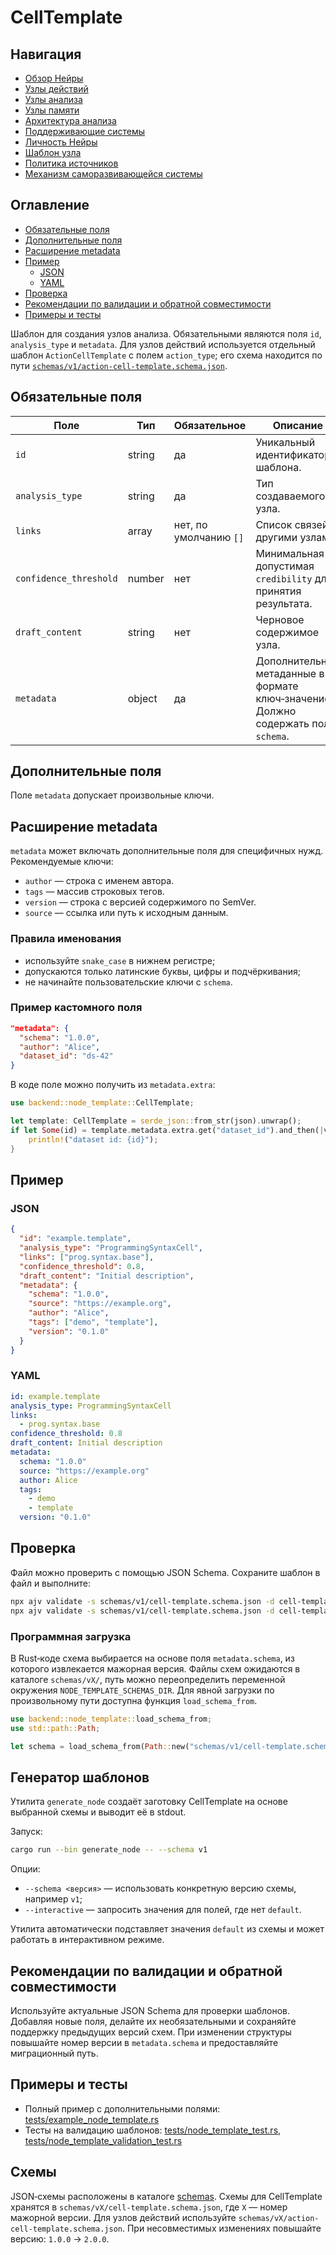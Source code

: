 # CellTemplate

<!-- neira:meta
id: NEI-20250317-120100-cell-template-schema-links
intent: docs
summary: Обновлены ссылки на JSON-схемы cell-template и action-cell-template.
-->

## Навигация

- [Обзор Нейры](README.md)
- [Узлы действий](action-nodes.md)
- [Узлы анализа](analysis-nodes.md)
- [Узлы памяти](memory-nodes.md)
- [Архитектура анализа](analysis-architecture.md)
- [Поддерживающие системы](support-systems.md)
- [Личность Нейры](personality.md)
- [Шаблон узла](node-template.md)
- [Политика источников](source-policy.md)
- [Механизм саморазвивающейся системы](self-updating-system.md)

## Оглавление

- [Обязательные поля](#обязательные-поля)
- [Дополнительные поля](#дополнительные-поля)
- [Расширение metadata](#расширение-metadata)
- [Пример](#пример)
  - [JSON](#json)
  - [YAML](#yaml)
- [Проверка](#проверка)
- [Рекомендации по валидации и обратной совместимости](#рекомендации-по-валидации-и-обратной-совместимости)
- [Примеры и тесты](#примеры-и-тесты)

Шаблон для создания узлов анализа. Обязательными являются поля `id`, `analysis_type` и `metadata`.
Для узлов действий используется отдельный шаблон `ActionCellTemplate` с полем
`action_type`; его схема находится по пути
[`schemas/v1/action-cell-template.schema.json`](../../schemas/v1/action-cell-template.schema.json).

## Обязательные поля

| Поле                   | Тип           | Обязательное           | Описание                                                                           |
| ---------------------- | ------------- | ---------------------- | ---------------------------------------------------------------------------------- |
| `id`                   | string        | да                     | Уникальный идентификатор шаблона.                                                  |
| `analysis_type`        | string        | да                     | Тип создаваемого узла.                                                             |
| `links`                | array<string> | нет, по умолчанию `[]` | Список связей с другими узлами.                                                    |
| `confidence_threshold` | number        | нет                    | Минимальная допустимая `credibility` для принятия результата.                      |
| `draft_content`        | string        | нет                    | Черновое содержимое узла.                                                          |
| `metadata`             | object        | да                     | Дополнительные метаданные в формате ключ‑значение. Должно содержать поле `schema`. |

## Дополнительные поля

Поле `metadata` допускает произвольные ключи.

## Расширение metadata

`metadata` может включать дополнительные поля для специфичных нужд. Рекомендуемые ключи:

- `author` — строка с именем автора.
- `tags` — массив строковых тегов.
- `version` — строка с версией содержимого по SemVer.
- `source` — ссылка или путь к исходным данным.

### Правила именования

- используйте `snake_case` в нижнем регистре;
- допускаются только латинские буквы, цифры и подчёркивания;
- не начинайте пользовательские ключи с `schema`.

### Пример кастомного поля

```json
"metadata": {
  "schema": "1.0.0",
  "author": "Alice",
  "dataset_id": "ds-42"
}
```

В коде поле можно получить из `metadata.extra`:

```rust
use backend::node_template::CellTemplate;

let template: CellTemplate = serde_json::from_str(json).unwrap();
if let Some(id) = template.metadata.extra.get("dataset_id").and_then(|v| v.as_str()) {
    println!("dataset id: {id}");
}
```

## Пример

### JSON

```json
{
  "id": "example.template",
  "analysis_type": "ProgrammingSyntaxCell",
  "links": ["prog.syntax.base"],
  "confidence_threshold": 0.8,
  "draft_content": "Initial description",
  "metadata": {
    "schema": "1.0.0",
    "source": "https://example.org",
    "author": "Alice",
    "tags": ["demo", "template"],
    "version": "0.1.0"
  }
}
```

### YAML

```yaml
id: example.template
analysis_type: ProgrammingSyntaxCell
links:
  - prog.syntax.base
confidence_threshold: 0.8
draft_content: Initial description
metadata:
  schema: "1.0.0"
  source: "https://example.org"
  author: Alice
  tags:
    - demo
    - template
  version: "0.1.0"
```

## Проверка

Файл можно проверить с помощью JSON Schema. Сохраните шаблон в файл и выполните:

```bash
npx ajv validate -s schemas/v1/cell-template.schema.json -d cell-template.json
npx ajv validate -s schemas/v1/cell-template.schema.json -d cell-template.yaml
```

### Программная загрузка

В Rust‑коде схема выбирается на основе поля `metadata.schema`, из которого извлекается мажорная версия. Файлы схем ожидаются в каталоге `schemas/vX/`, путь можно переопределить переменной окружения `NODE_TEMPLATE_SCHEMAS_DIR`. Для явной загрузки по произвольному пути доступна функция `load_schema_from`.

```rust
use backend::node_template::load_schema_from;
use std::path::Path;

let schema = load_schema_from(Path::new("schemas/v1/cell-template.schema.json")).unwrap();
```

## Генератор шаблонов

Утилита `generate_node` создаёт заготовку CellTemplate на основе выбранной схемы и выводит её в stdout.

Запуск:

```bash
cargo run --bin generate_node -- --schema v1
```

Опции:

- `--schema <версия>` — использовать конкретную версию схемы, например `v1`;
- `--interactive` — запросить значения для полей, где нет `default`.

Утилита автоматически подставляет значения `default` из схемы и может работать в интерактивном режиме.

## Рекомендации по валидации и обратной совместимости

Используйте актуальные JSON Schema для проверки шаблонов. Добавляя новые поля, делайте их необязательными и сохраняйте поддержку предыдущих версий схем. При изменении структуры повышайте номер версии в `metadata.schema` и предоставляйте миграционный путь.

## Примеры и тесты

- Полный пример с дополнительными полями: [tests/example_node_template.rs](tests/example_node_template.rs)
- Тесты на валидацию шаблонов: [tests/node_template_test.rs](tests/node_template_test.rs), [tests/node_template_validation_test.rs](tests/node_template_validation_test.rs)

## Схемы

JSON‑схемы расположены в каталоге [schemas](schemas). Схемы для CellTemplate хранятся в `schemas/vX/cell-template.schema.json`, где `X` — номер мажорной версии. Для узлов действий используйте `schemas/vX/action-cell-template.schema.json`. При несовместимых изменениях повышайте версию: `1.0.0` → `2.0.0`.
